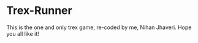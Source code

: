 # Trex-Runner
This is the one and only trex game, re-coded by me, Nihan Jhaveri. Hope you all like it!
